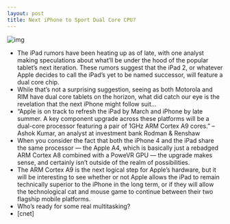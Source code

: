 ```yaml
---
layout: post
title: Next iPhone to Sport Dual Core CPU?
---
```

![img](http://media.idownloadblog.com/wp-content/uploads/2010/12/ARM-Processor.jpg)
* The iPad rumors have been heating up as of late, with one analyst making speculations about what’ll be under the hood of the popular tablet’s next iteration. These rumors suggest that the iPad 2, or whatever Apple decides to call the iPad’s yet to be named successor, will feature a dual core chip.
* While that’s not a surprising suggestion, seeing as both Motorola and RIM have dual core tablets on the horizon, what did catch our eye is the revelation that the next iPhone might follow suit…
* “Apple is on track to refresh the iPad by March and iPhone by late summer. A key component upgrade across these platforms will be a dual-core processor featuring a pair of 1GHz ARM Cortex A9 cores.” – Ashok Kumar, an analyst at investment bank Rodman & Renshaw
* When you consider the fact that both the iPhone 4 and the iPad share the same processor — the Apple A4, which is basically just a rebadged ARM Cortex A8 combined with a PoweVR GPU — the upgrade makes sense, and certainly isn’t outside of the realm of possibilities.
* The ARM Cortex A9 is the next logical step for Apple’s hardware, but it will be interesting to see whether or not Apple allows the iPad to remain technically superior to the iPhone in the long term, or if they will allow the technological cat and mouse game to continue between their two flagship mobile platforms.
* Who’s ready for some real multitasking?
* [cnet]


